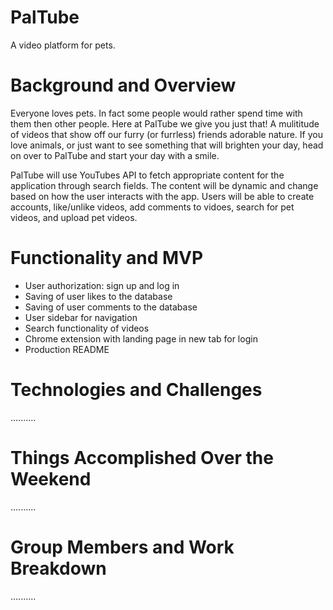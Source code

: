 # PalTube
A video platform for pets.


# Background and Overview

Everyone loves pets. In fact some people would rather spend time with them then other people. Here at PalTube we give you just that! A mulititude of videos that show off our furry (or furrless) friends adorable nature. If you love animals, or just want to see something that will brighten your day, head on over to PalTube and start your day with a smile. 

PalTube will use YouTubes API to fetch appropriate content for the application through search fields. The content will be dynamic and change based on how the user interacts with the app. Users will be able to create accounts, like/unlike videos, add comments to vidoes, search for pet videos, and upload pet videos.

# Functionality and MVP
 * User authorization: sign up and log in
 * Saving of user likes to the database
 * Saving of user comments to the database
 * User sidebar for navigation
 * Search functionality of videos
 * Chrome extension with landing page in new tab for login 
 * Production README


# Technologies and Challenges

..........

# Things Accomplished Over the Weekend

..........

# Group Members and Work Breakdown


..........
